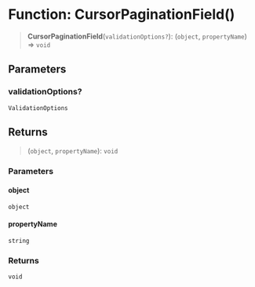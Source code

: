 # Function: CursorPaginationField()

> **CursorPaginationField**(`validationOptions?`): (`object`, `propertyName`) => `void`

## Parameters

### validationOptions?

`ValidationOptions`

## Returns

> (`object`, `propertyName`): `void`

### Parameters

#### object

`object`

#### propertyName

`string`

### Returns

`void`
